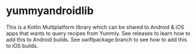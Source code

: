 # yummyandroidlib

This is a Kotlin Multiplatform library which can be shared to Android & iOS apps that wants to query recipes from Yummly. See releases to learn how to add this to Android builds. See swiftpackage branch to see how to add this to iOS builds.
